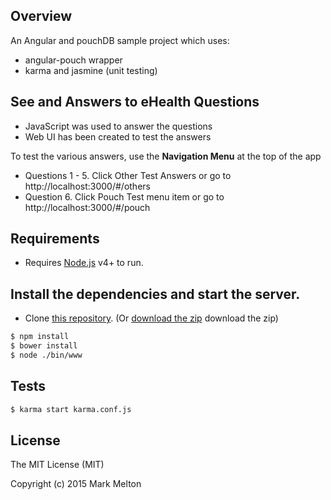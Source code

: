 ## Overview

An Angular and pouchDB sample project which uses:

- angular-pouch wrapper 
- karma and jasmine (unit testing)

## See and Answers to eHealth Questions
 
 - JavaScript was used to answer the questions
 - Web UI has been created to test the answers

To test the various answers, use the **Navigation Menu** at the top of the app
 - Questions 1 - 5. Click Other Test Answers or go to http://localhost:3000/#/others
 - Question 6. Click Pouch Test menu item or go to http://localhost:3000/#/pouch 

## Requirements
- Requires [Node.js](https://nodejs.org/) v4+ to run.


## Install the dependencies and start the server.

- Clone [this repository](https://github.com/coommark/angular-pouch). (Or [download the zip](https://github.com/coommark/angular-pouch/archive/master.zip) download the zip)

```sh
$ npm install
$ bower install
$ node ./bin/www
```

## Tests

```sh
$ karma start karma.conf.js
```

## License

The MIT License (MIT)

Copyright (c) 2015 Mark Melton
